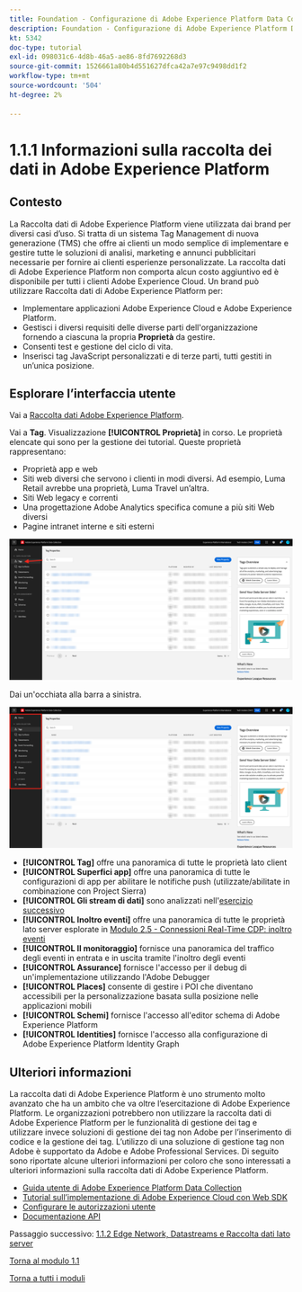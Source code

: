 ```yaml
---
title: Foundation - Configurazione di Adobe Experience Platform Data Collection e dell’estensione Web SDK - Spiegazione di Adobe Experience Platform Data Collection
description: Foundation - Configurazione di Adobe Experience Platform Data Collection e dell’estensione Web SDK - Spiegazione di Adobe Experience Platform Data Collection
kt: 5342
doc-type: tutorial
exl-id: 098031c6-4d8b-46a5-ae86-8fd7692268d3
source-git-commit: 1526661a80b4d551627dfca42a7e97c9498dd1f2
workflow-type: tm+mt
source-wordcount: '504'
ht-degree: 2%

---
```


# 1.1.1 Informazioni sulla raccolta dei dati in Adobe Experience Platform

## Contesto

La Raccolta dati di Adobe Experience Platform viene utilizzata dai brand per diversi casi d’uso. Si tratta di un sistema Tag Management di nuova generazione (TMS) che offre ai clienti un modo semplice di implementare e gestire tutte le soluzioni di analisi, marketing e annunci pubblicitari necessarie per fornire ai clienti esperienze personalizzate. La raccolta dati di Adobe Experience Platform non comporta alcun costo aggiuntivo ed è disponibile per tutti i clienti Adobe Experience Cloud. Un brand può utilizzare Raccolta dati di Adobe Experience Platform per:

- Implementare applicazioni Adobe Experience Cloud e Adobe Experience Platform.
- Gestisci i diversi requisiti delle diverse parti dell&#39;organizzazione fornendo a ciascuna la propria **Proprietà** da gestire.
- Consenti test e gestione del ciclo di vita.
- Inserisci tag JavaScript personalizzati e di terze parti, tutti gestiti in un’unica posizione.

## Esplorare l’interfaccia utente

Vai a [Raccolta dati Adobe Experience Platform](https://experience.adobe.com/it#/data-collection/).

Vai a **Tag**. Visualizzazione **[!UICONTROL Proprietà]** in corso. Le proprietà elencate qui sono per la gestione dei tutorial. Queste proprietà rappresentano:

- Proprietà app e web
- Siti web diversi che servono i clienti in modi diversi. Ad esempio, Luma Retail avrebbe una proprietà, Luma Travel un’altra.
- Siti Web legacy e correnti
- Una progettazione Adobe Analytics specifica comune a più siti Web diversi
- Pagine intranet interne e siti esterni

![Visualizzazione proprietà lancio](./images/launch1.png)

Dai un&#39;occhiata alla barra a sinistra.

![Barra a sinistra del lancio](./images/launch2.png)

- **[!UICONTROL Tag]** offre una panoramica di tutte le proprietà lato client
- **[!UICONTROL Superfici app]** offre una panoramica di tutte le configurazioni di app per abilitare le notifiche push (utilizzate/abilitate in combinazione con Project Sierra)
- **[!UICONTROL Gli stream di dati]** sono analizzati nell&#39;[esercizio successivo](./ex2.md)
- **[!UICONTROL Inoltro eventi]** offre una panoramica di tutte le proprietà lato server esplorate in [Modulo 2.5 - Connessioni Real-Time CDP: inoltro eventi](./../../../modules/rtcdp-b2c/module2.5/aep-data-collection-ssf.md)
- **[!UICONTROL Il monitoraggio]** fornisce una panoramica del traffico degli eventi in entrata e in uscita tramite l&#39;inoltro degli eventi
- **[!UICONTROL Assurance]** fornisce l&#39;accesso per il debug di un&#39;implementazione utilizzando l&#39;Adobe Debugger
- **[!UICONTROL Places]** consente di gestire i POI che diventano accessibili per la personalizzazione basata sulla posizione nelle applicazioni mobili
- **[!UICONTROL Schemi]** fornisce l&#39;accesso all&#39;editor schema di Adobe Experience Platform
- **[!UICONTROL Identities]** fornisce l&#39;accesso alla configurazione di Adobe Experience Platform Identity Graph

## Ulteriori informazioni

La raccolta dati di Adobe Experience Platform è uno strumento molto avanzato che ha un ambito che va oltre l’esercitazione di Adobe Experience Platform. Le organizzazioni potrebbero non utilizzare la raccolta dati di Adobe Experience Platform per le funzionalità di gestione dei tag e utilizzare invece soluzioni di gestione dei tag non Adobe per l’inserimento di codice e la gestione dei tag. L’utilizzo di una soluzione di gestione tag non Adobe è supportato da Adobe e Adobe Professional Services.
Di seguito sono riportate alcune ulteriori informazioni per coloro che sono interessati a ulteriori informazioni sulla raccolta dati di Adobe Experience Platform.

- [Guida utente di Adobe Experience Platform Data Collection](https://experienceleague.adobe.com/docs/experience-platform/tags/home.html?lang=it)
- [Tutorial sull’implementazione di Adobe Experience Cloud con Web SDK](https://experienceleague.adobe.com/docs/platform-learn/implement-web-sdk/overview.html?lang=it)
- [Configurare le autorizzazioni utente](https://experienceleague.adobe.com/docs/experience-platform/tags/admin/user-permissions.html)
- [Documentazione API](https://developer.adobelaunch.com/api/)

Passaggio successivo: [1.1.2 Edge Network, Datastreams e Raccolta dati lato server](./ex2.md)

[Torna al modulo 1.1](./data-ingestion-launch-web-sdk.md)

[Torna a tutti i moduli](./../../../overview.md)
